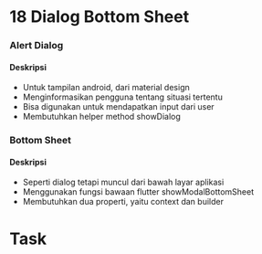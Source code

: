 # 18 Dialog Bottom Sheet

### Alert Dialog

#### Deskripsi
* Untuk tampilan android, dari material design
* Menginformasikan pengguna tentang situasi tertentu
* Bisa digunakan untuk mendapatkan input dari user
* Membutuhkan helper method showDialog

### Bottom Sheet

#### Deskripsi
* Seperti dialog tetapi muncul dari bawah layar aplikasi
* Menggunakan fungsi bawaan flutter showModalBottomSheet
* Membutuhkan dua properti, yaitu context dan builder

# Task

